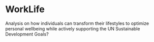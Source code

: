 # WorkLife
Analysis on how individuals can transform their lifestyles to optimize personal wellbeing while actively supporting the UN Sustainable Development Goals?
